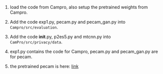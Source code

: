 1. load the code from Campro, also setup the pretrained weights from Campro.

2. Add the code exp1.py, pecam.py and pecam_gan.py into `Campro/src/evaluation`.
  
3.  Add the code __init__.py, p2es5.py and mtcnn.py into `CamPro/src/privacy/data`.

4.  exp1.py contains the code for Campro, pecam.py and pecam_gan.py are for pecam.

5.  the pretrained pecam is here: [link](https://drive.google.com/file/d/1awMCEEoiJ3AgQCHoz4JgxZ8kKLOyx0WE/view?usp=share_link)

